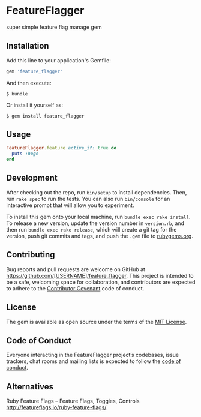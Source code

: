 

# FeatureFlagger

super simple feature flag manage gem

## Installation

Add this line to your application's Gemfile:

```ruby
gem 'feature_flagger'
```

And then execute:

    $ bundle

Or install it yourself as:

    $ gem install feature_flagger

## Usage

```ruby
FeatureFlagger.feature active_if: true do
  puts :hoge
end
```

## Development

After checking out the repo, run `bin/setup` to install dependencies. Then, run `rake spec` to run the tests. You can also run `bin/console` for an interactive prompt that will allow you to experiment.

To install this gem onto your local machine, run `bundle exec rake install`. To release a new version, update the version number in `version.rb`, and then run `bundle exec rake release`, which will create a git tag for the version, push git commits and tags, and push the `.gem` file to [rubygems.org](https://rubygems.org).

## Contributing

Bug reports and pull requests are welcome on GitHub at https://github.com/[USERNAME]/feature_flagger. This project is intended to be a safe, welcoming space for collaboration, and contributors are expected to adhere to the [Contributor Covenant](http://contributor-covenant.org) code of conduct.

## License

The gem is available as open source under the terms of the [MIT License](https://opensource.org/licenses/MIT).

## Code of Conduct

Everyone interacting in the FeatureFlagger project’s codebases, issue trackers, chat rooms and mailing lists is expected to follow the [code of conduct](https://github.com/[USERNAME]/feature_flagger/blob/master/CODE_OF_CONDUCT.md).

## Alternatives

Ruby Feature Flags – Feature Flags, Toggles, Controls http://featureflags.io/ruby-feature-flags/
